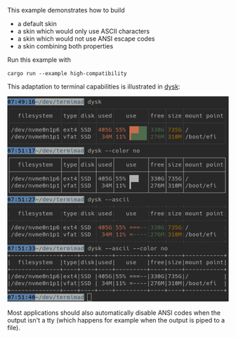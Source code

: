 This example demonstrates how to build

* a default skin
* a skin which would only use ASCII characters
* a skin which would not use ANSI escape codes
* a skin combining both properties

Run this example with

    cargo run --example high-compatibility

This adaptation to terminal capabilities is illustrated in [dysk](https://github.com/Canop/dysk):

![dysk](../../doc/dysk-nocolor-ascii.png)

Most applications should also automatically disable ANSI codes when the output isn't a tty (which happens for example when the output is piped to a file).
